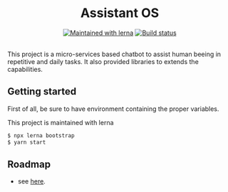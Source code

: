 <h1 align="center">
  Assistant OS
</h1>
<div align="center">
<a href="https://lernajs.io/"><img src="https://img.shields.io/badge/maintained%20with-lerna-cc00ff.svg" alt="Maintained with lerna"/><a/>
<a href="https://cloud.drone.io/assistant-os/assistant-os">
  <img src="https://cloud.drone.io/api/badges/assistant-os/assistant-os/status.svg" alt="Build status" />
</a>
</div>

<br>

This project is a micro-services based chatbot to assist human beeing in repetitive and daily tasks. It also provided libraries to extends the capabilities.

## Getting started

First of all, be sure to have environment containing the proper
variables.

This project is maintained with lerna

```bash
$ npx lerna bootstrap
$ yarn start
```

## Roadmap

- see [here](https://github.com/orgs/assistant-os/projects/1).
